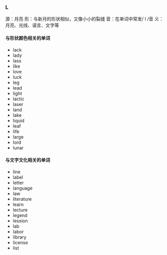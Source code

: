 ### L

源：月亮
形：与新月的形状相似，又像小小的裂缝
音：在单词中常发/ l /音
义：月亮、光线、语言、文字等


####  与形状颜色相关的单词
- lack
- lady
- lass
- like
- love
- luck
- leg
- lead
- light
- lactic
- laser
- land
- lake
- liquid
- leaf
- life
- large
- lord
- lunar 

#### 与文字文化相关的单词
- line
- label
- letter
- language
- law
- literature
- learn
- lecture
- legend
- lession
- lab
- labor
- library
- license
- list